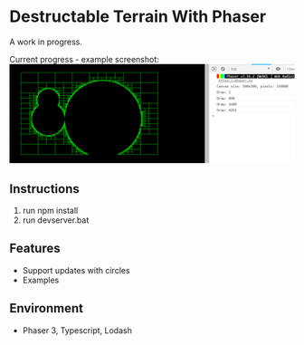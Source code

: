 # Destructable Terrain With Phaser

A work in progress.

Current progress - example screenshot:
![Example](/assets/spec/2019-02-15.20-51-31.png "Example")

## Instructions
1. run npm install
2. run devserver.bat

## Features
* Support updates with circles
* Examples

## Environment
* Phaser 3, Typescript, Lodash